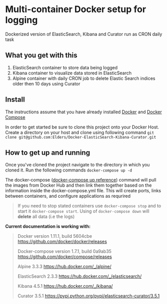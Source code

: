 # Multi-container Docker setup for logging

Dockerized version of ElasticSearch, Kibana and Curator run as CRON daily task

## What you get with this
1. ElasticSearch container to store data being logged
2. Kibana container to visualize data stored in ElasticSearch
3. Alpine container with daily CRON job to delete Elastic Search indices older then 10 days using Curator

## Install

The instructions assume that you have already installed [Docker](https://docs.docker.com/engine/installation/) and [Docker Compose](https://docs.docker.com/compose/install/)

In order to get started be sure to clone this project onto your Docker Host. Create a directory on your host and clone using following command `git clone git@github.com:Elders/Docker-ElasticSearch-Kibana-Curator.git`

## How to get up and running
Once you've cloned the project navigate to the directory in which you cloned it. Run the following commands `docker-compose up -d` 

The docker-compose ([docker-compose up reference](https://docs.docker.com/compose/reference/up/)) command will pull the images from Docker Hub and then link them together based on the information inside the docker-compose.yml file. This will create ports, links between containers, and configure applications as requrired

> If you need to stop stated containers use `docker-compose stop` and to start it `docker-compose start`. Using of `docker-compose down` will **delete** all data (i.e the logs)

**Current documentation is working with:**
> Docker version 1.11.1, build 5604cbe https://github.com/docker/docker/releases
> 
> Docker-compose version 1.7.1, build 0a9ab35 https://github.com/docker/compose/releases
> 
> Alpine 3.3.3 https://hub.docker.com/_/alpine/
> 
> ElasticSearch 2.3.3 https://hub.docker.com/_/elasticsearch/
> 
> Kibana 4.5.1 https://hub.docker.com/_/kibana/
> 
> Curator 3.5.1 https://pypi.python.org/pypi/elasticsearch-curator/3.5.1

